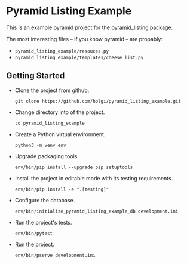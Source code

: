 Pyramid Listing Example
=======================

This is an example pyramid project for the [pyramid_listing](https://github.com/holgi/pyramid_listing) package.

The most interesting files – if you know pyramid – are propably:

- `pyramid_listing_example/resouces.py`
- `pyramid_listing_example/templates/cheese_list.py`


Getting Started
---------------

- Clone the project from github:

    `git clone https://github.com/holgi/pyramid_listing_example.git`

- Change directory into of the project.

    `cd pyramid_listing_example`

- Create a Python virtual environment.

    `python3 -m venv env`

- Upgrade packaging tools.

    `env/bin/pip install --upgrade pip setuptools`

- Install the project in editable mode with its testing requirements.

    `env/bin/pip install -e ".[testing]"`

- Configure the database.

    `env/bin/initialize_pyramid_listing_example_db development.ini`

- Run the project's tests.

    `env/bin/pytest`

- Run the project.

    `env/bin/pserve development.ini`

